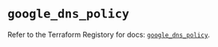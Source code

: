 # `google_dns_policy`

Refer to the Terraform Registory for docs: [`google_dns_policy`](https://registry.terraform.io/providers/hashicorp/google-beta/4.80.0/docs/resources/google_dns_policy).
